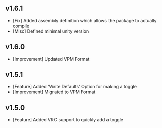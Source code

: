 v1.6.1
------
- [Fix] Added assembly definition which allows the package to actually compile
- [Misc] Defined minimal unity version

v1.6.0
------
- [Improvement] Updated VPM Format

v1.5.1
------
- [Feature] Added 'Write Defaults' Option for making a toggle
- [Improvement] Migrated to VPM Format

v1.5.0
------
- [Feature] Added VRC support to quickly add a toggle
